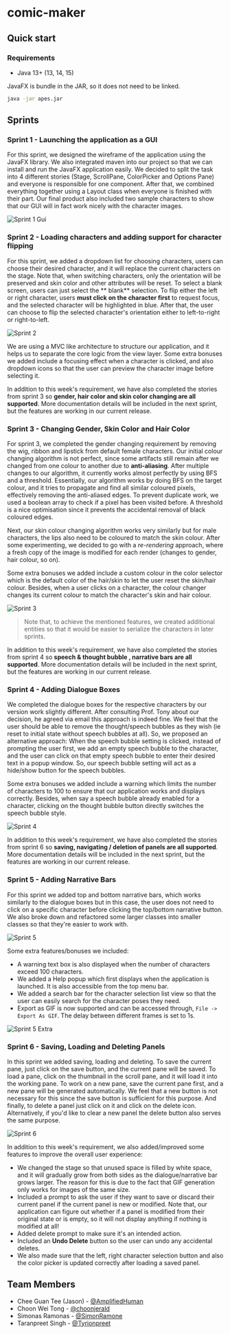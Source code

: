 # comic-maker

## Quick start

### Requirements

- Java 13+ (13, 14, 15)

JavaFX is bundle in the JAR, so it does not need to be linked.

```bash
java -jar apes.jar
```

## Sprints

### Sprint 1 - Launching the application as a GUI

For this sprint, we designed the wireframe of the application using the JavaFX library. We also integrated maven into
our project so that we can install and run the JavaFX application easily. We decided to split the task into 4 different
stories
(Stage, ScrollPane, ColorPicker and Options Pane) and everyone is responsible for one component. After that, we combined
everything together using a Layout class when everyone is finished with their part. Our final product also included two
sample characters to show that our GUI will in fact work nicely with the character images.

![Sprint 1 Gui](readme-resources/sprint1.png)

### Sprint 2 - Loading characters and adding support for character flipping

For this sprint, we added a dropdown list for choosing characters, users can choose their desired character, and it will
replace the current characters on the stage. Note that, when switching characters, only the orientation will be
preserved and skin color and other attributes will be reset. To select a blank screen, users can just select the **
blank** selection. To flip either the left or right character, users **must click on the character first** to request
focus, and the selected character will be highlighted in blue. After that, the user can choose to flip the selected
character's orientation either to left-to-right or right-to-left.

![Sprint 2](readme-resources/sprint2.png)

We are using a MVC like architecture to structure our application, and it helps us to separate the core logic from the
view layer. Some extra bonuses we added include a focusing effect when a character is clicked, and also dropdown icons
so that the user can preview the character image before selecting it.

In addition to this week's requirement, we have also completed the stories from sprint 3 so **gender, hair color and
skin color changing are all supported**. More documentation details will be included in the next sprint, but the
features are working in our current release.

### Sprint 3 - Changing Gender, Skin Color and Hair Color

For sprint 3, we completed the gender changing requirement by removing the wig, ribbon and lipstick from default female
characters. Our initial colour changing algorithm is not perfect, since some artifacts still remain after we changed
from one colour to another due to **anti-aliasing**. After multiple changes to our algorithm, it currently works almost
perfectly by using BFS and a threshold. Essentially, our algorithm works by doing BFS on the target colour, and it tries
to propagate and find all similar coloured pixels, effectively removing the anti-aliased edges. To prevent duplicate
work, we used a boolean array to check if a pixel has been visited before. A threshold is a nice optimisation since it
prevents the accidental removal of black coloured edges.

Next, our skin colour changing algorithm works very similarly but for male characters, the lips also need to be coloured
to match the skin colour. After some experimenting, we decided to go with a _re-rendering_ approach, where a fresh copy
of the image is modified for each render (changes to gender, hair colour, so on).

Some extra bonuses we added include a custom colour in the color selector which is the default color of the hair/skin to
let the user reset the skin/hair colour. Besides, when a user clicks on a character, the colour changer changes its
current colour to match the character's skin and hair colour.

![Sprint 3](readme-resources/sprint3.png)

> Note that, to achieve the mentioned features, we created additional entities so that it would be easier to serialize
> the characters in later sprints.

In addition to this week's requirement, we have also completed the stories from sprint 4 so **speech & thought bubble ,
narrative bars are all supported**. More documentation details will be included in the next sprint, but the features are
working in our current release.

### Sprint 4 - Adding Dialogue Boxes

We completed the dialogue boxes for the respective characters by our version work slightly different. After consulting
Prof. Tony about our decision, he agreed via email this approach is indeed fine. We feel that the user should be able to
remove the thought/speech bubbles as they wish (ie reset to initial state without speech bubbles at all). So, we
proposed an alternative approach:
When the speech bubble setting is clicked, instead of prompting the user first, we add an empty speech bubble to the
character, and the user can click on that empty speech bubble to enter their desired text in a popup window. So, our
speech bubble setting will act as a hide/show button for the speech bubbles.

Some extra bonuses we added include a warning which limits the number of characters to 100 to ensure that our
application works and displays correctly. Besides, when say a speech bubble already enabled for a character, clicking on
the thought bubble button directly switches the speech bubble style.

![Sprint 4](readme-resources/sprint4.png)

In addition to this week's requirement, we have also completed the stories from sprint 6 so **saving, navigating /
deletion of panels are all supported**. More documentation details will be included in the next sprint, but the features
are working in our current release.

### Sprint 5 - Adding Narrative Bars

For this sprint we added top and bottom narrative bars, which works similarly to the dialogue boxes but in this case,
the user does not need to click on a specific character before clicking the top/bottom narrative button. We also broke
down and refactored some larger classes into smaller classes so that they're easier to work with.

![Sprint 5](readme-resources/sprint5.png)

Some extra features/bonuses we included:

- A warning text box is also displayed when the number of characters exceed 100 characters.
- We added a Help popup which first displays when the application is launched. It is also accessible from the top menu
  bar.
- We added a search bar for the character selection list view so that the user can easily search for the character poses
  they need.
- Export as GIF is now supported and can be accessed through, `File -> Export As GIF`. The delay between different
  frames is set to 1s.

![Sprint 5 Extra](readme-resources/sprint5_extra.gif)

### Sprint 6 - Saving, Loading and Deleting Panels

In this sprint we added saving, loading and deleting. To save the current pane, just click on the save button, and the
current pane will be saved. To load a pane, click on the thumbnail in the scroll pane, and it will load it into the
working pane. To work on a new pane, save the current pane first, and a new pane will be generated automatically. We
feel that a new button is not necessary for this since the save button is sufficient for this purpose. And finally, to
delete a panel just click on it and click on the delete icon. Alternatively, if you'd like to clear a new panel the
delete button also serves the same purpose.

![Sprint 6](readme-resources/sprint6.png)

In addition to this week's requirement, we also added/improved some features to improve the overall user experience:

- We changed the stage so that unused space is filled by white space, and it will gradually grow from both sides as the
  dialogue/narrative bar grows larger. The reason for this is due to the fact that GIF generation only works for images
  of the same size.
- Included a prompt to ask the user if they want to save or discard their current panel if the current panel is new or
  modified. Note that, our application can figure out whether if a panel is modified from their original state or is
  empty, so it will not display anything if nothing is modified at all!
- Added delete prompt to make sure it's an intended action.
- Included an **Undo Delete** button so the user can undo any accidental deletes.
- We also made sure that the left, right character selection button and also the color picker is updated correctly after
  loading a saved panel.

## Team Members

- Chee Guan Tee (Jason) - [@AmplifiedHuman](https://github.com/AmplifiedHuman)
- Choon Wei Tong - [@choonjerald](https://github.com/choonjerald)
- Simonas Ramonas - [@SimonRamone](https://github.com/simonramone)
- Taranpreet Singh - [@Tyrionpreet](https://github.com/tyrionpreet)